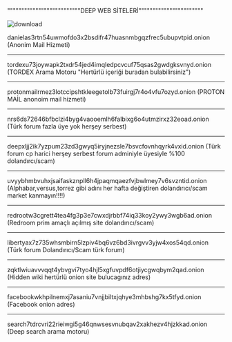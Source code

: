 """"""""""""""""""""""""""DEEP WEB SİTELERİ"""""""""""""""""""""""

![download](https://user-images.githubusercontent.com/104642584/166119526-0fd07c9c-36b9-48e5-b4f6-934c20e91dd9.jpg)

danielas3rtn54uwmofdo3x2bsdifr47huasnmbgqzfrec5ubupvtpid.onion (Anonim Mail Hizmeti)

---------------------------------------------------------------------------------------------------------------------------------

tordexu73joywapk2txdr54jed4imqledpcvcuf75qsas2gwdgksvnyd.onion (TORDEX Arama Motoru "Hertürlü içeriği buradan bulabilirsiniz")

---------------------------------------------------------------------------------------------------------------------------------

protonmailrmez3lotccipshtkleegetolb73fuirgj7r4o4vfu7ozyd.onion (PROTON MAİL anonoim mail hizmeti)

---------------------------------------------------------------------------------------------------------------------------------

nrs6ds72646bfbclzi4byg4vaooemlh6falbixg6o4utmzirxz32eoad.onion (Türk forum fazla üye yok herşey serbest)

---------------------------------------------------------------------------------------------------------------------------------

deepxljj2ik7yzpum23zd3gwyq5iryjnezsle7bsvcfovnhqyrk4vxid.onion (Türk forum cp harici herşey serbest forum adminiyle üyesiyle %100 dolandırcı/scam)

---------------------------------------------------------------------------------------------------------------------------------

uvyybhmbvuhxjsaifaskznpll6h4jpaqmqaezfvjbwlmey7v6svzntid.onion (Alphabar,versus,torrez gibi adını her hafta değiştiren dolandırıcı/scam market kanmayın!!!!)

---------------------------------------------------------------------------------------------------------------------------------

redrootw3cgrett4tea4fg3p3e7cwxdjrbbf74iq33koy2ywy3wgb6ad.onion (Redroom prim amaçlı açılmış site dolandırıcı/scam)

---------------------------------------------------------------------------------------------------------------------------------

libertyax7z735whsmbirn5lzpiv4bq6vz6bd3ivrgvv3yjw4xos54qd.onion (Türk forum Dolandırıcı/Scam türk forum)

---------------------------------------------------------------------------------------------------------------------------------

zqktlwiuavvvqqt4ybvgvi7tyo4hjl5xgfuvpdf6otjiycgwqbym2qad.onion (Hidden wiki hertürlü onion site bulucagınız adres)

---------------------------------------------------------------------------------------------------------------------------------

facebookwkhpilnemxj7asaniu7vnjjbiltxjqhye3mhbshg7kx5tfyd.onion (Facebook onion adres)

---------------------------------------------------------------------------------------------------------------------------------

search7tdrcvri22rieiwgi5g46qnwsesvnubqav2xakhezv4hjzkkad.onion (Deep search arama motoru)
